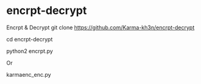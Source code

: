 # encrpt-decrypt
Encrpt &amp; Decrypt
git clone https://github.com/Karma-kh3n/encrpt-decrypt


cd encrpt-decrypt


python2 encrpt.py

Or

karmaenc_enc.py
